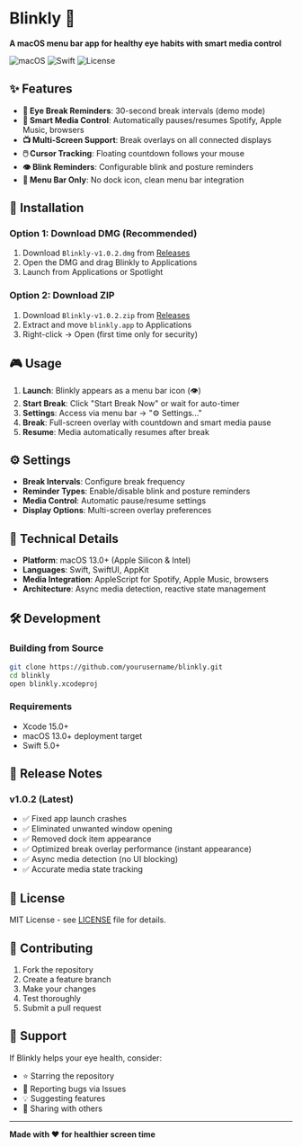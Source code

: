 # Blinkly 👀

**A macOS menu bar app for healthy eye habits with smart media control**

![macOS](https://img.shields.io/badge/macOS-13.0+-blue)
![Swift](https://img.shields.io/badge/Swift-5.0+-orange)
![License](https://img.shields.io/badge/License-MIT-green)

## ✨ Features

- **🎯 Eye Break Reminders**: 30-second break intervals (demo mode)
- **🎵 Smart Media Control**: Automatically pauses/resumes Spotify, Apple Music, browsers
- **📺 Multi-Screen Support**: Break overlays on all connected displays
- **🖱️ Cursor Tracking**: Floating countdown follows your mouse
- **👁️ Blink Reminders**: Configurable blink and posture reminders
- **📱 Menu Bar Only**: No dock icon, clean menu bar integration

## 🚀 Installation

### Option 1: Download DMG (Recommended)
1. Download `Blinkly-v1.0.2.dmg` from [Releases](../../releases/latest)
2. Open the DMG and drag Blinkly to Applications
3. Launch from Applications or Spotlight

### Option 2: Download ZIP
1. Download `Blinkly-v1.0.2.zip` from [Releases](../../releases/latest)
2. Extract and move `blinkly.app` to Applications
3. Right-click → Open (first time only for security)

## 🎮 Usage

1. **Launch**: Blinkly appears as a menu bar icon (👁️)
2. **Start Break**: Click "Start Break Now" or wait for auto-timer
3. **Settings**: Access via menu bar → "⚙️ Settings..."
4. **Break**: Full-screen overlay with countdown and smart media pause
5. **Resume**: Media automatically resumes after break

## ⚙️ Settings

- **Break Intervals**: Configure break frequency
- **Reminder Types**: Enable/disable blink and posture reminders
- **Media Control**: Automatic pause/resume settings
- **Display Options**: Multi-screen overlay preferences

## 🔧 Technical Details

- **Platform**: macOS 13.0+ (Apple Silicon & Intel)
- **Languages**: Swift, SwiftUI, AppKit
- **Media Integration**: AppleScript for Spotify, Apple Music, browsers
- **Architecture**: Async media detection, reactive state management

## 🛠️ Development

### Building from Source
```bash
git clone https://github.com/yourusername/blinkly.git
cd blinkly
open blinkly.xcodeproj
```

### Requirements
- Xcode 15.0+
- macOS 13.0+ deployment target
- Swift 5.0+

## 📝 Release Notes

### v1.0.2 (Latest)
- ✅ Fixed app launch crashes
- ✅ Eliminated unwanted window opening
- ✅ Removed dock item appearance
- ✅ Optimized break overlay performance (instant appearance)
- ✅ Async media detection (no UI blocking)
- ✅ Accurate media state tracking

## 📄 License

MIT License - see [LICENSE](LICENSE) file for details.

## 🤝 Contributing

1. Fork the repository
2. Create a feature branch
3. Make your changes
4. Test thoroughly
5. Submit a pull request

## 💖 Support

If Blinkly helps your eye health, consider:
- ⭐ Starring the repository
- 🐛 Reporting bugs via Issues
- 💡 Suggesting features
- 🔄 Sharing with others

---

**Made with ❤️ for healthier screen time**
